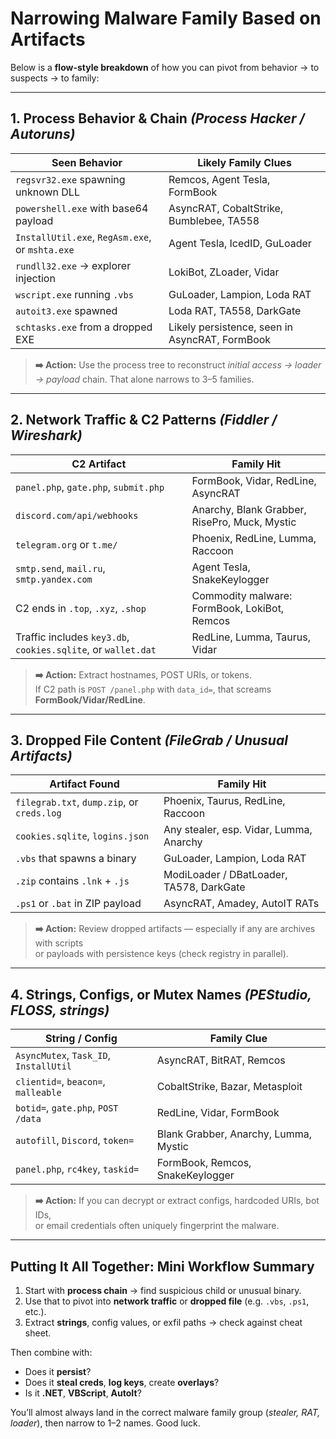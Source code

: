
# Narrowing Malware Family Based on Artifacts

Below is a **flow-style breakdown** of how you can pivot from behavior → to suspects → to family:

---

## 1. Process Behavior & Chain *(Process Hacker / Autoruns)*

| Seen Behavior                                 | Likely Family Clues                       |
|----------------------------------------------|-------------------------------------------|
| `regsvr32.exe` spawning unknown DLL          | Remcos, Agent Tesla, FormBook             |
| `powershell.exe` with base64 payload         | AsyncRAT, CobaltStrike, Bumblebee, TA558  |
| `InstallUtil.exe`, `RegAsm.exe`, or `mshta.exe` | Agent Tesla, IcedID, GuLoader           |
| `rundll32.exe` → explorer injection          | LokiBot, ZLoader, Vidar                   |
| `wscript.exe` running `.vbs`                 | GuLoader, Lampion, Loda RAT               |
| `autoit3.exe` spawned                        | Loda RAT, TA558, DarkGate                 |
| `schtasks.exe` from a dropped EXE            | Likely persistence, seen in AsyncRAT, FormBook |

> **➡️ Action:** Use the process tree to reconstruct *initial access → loader → payload* chain. That alone narrows to 3–5 families.

---

## 2. Network Traffic & C2 Patterns *(Fiddler / Wireshark)*

| C2 Artifact                                | Family Hit                                  |
|-------------------------------------------|---------------------------------------------|
| `panel.php`, `gate.php`, `submit.php`     | FormBook, Vidar, RedLine, AsyncRAT          |
| `discord.com/api/webhooks`                | Anarchy, Blank Grabber, RisePro, Muck, Mystic |
| `telegram.org` or `t.me/`                 | Phoenix, RedLine, Lumma, Raccoon            |
| `smtp.send`, `mail.ru`, `smtp.yandex.com` | Agent Tesla, SnakeKeylogger                 |
| C2 ends in `.top`, `.xyz`, `.shop`        | Commodity malware: FormBook, LokiBot, Remcos |
| Traffic includes `key3.db`, `cookies.sqlite`, or `wallet.dat` | RedLine, Lumma, Taurus, Vidar |

> **➡️ Action:** Extract hostnames, POST URIs, or tokens.  
> If C2 path is `POST /panel.php` with `data_id=`, that screams **FormBook/Vidar/RedLine**.

---

## 3. Dropped File Content *(FileGrab / Unusual Artifacts)*

| Artifact Found                          | Family Hit                                 |
|----------------------------------------|--------------------------------------------|
| `filegrab.txt`, `dump.zip`, or `creds.log` | Phoenix, Taurus, RedLine, Raccoon         |
| `cookies.sqlite`, `logins.json`        | Any stealer, esp. Vidar, Lumma, Anarchy    |
| `.vbs` that spawns a binary            | GuLoader, Lampion, Loda RAT                |
| `.zip` contains `.lnk` + `.js`         | ModiLoader / DBatLoader, TA578, DarkGate   |
| `.ps1` or `.bat` in ZIP payload        | AsyncRAT, Amadey, AutoIT RATs              |

> **➡️ Action:** Review dropped artifacts — especially if any are archives with scripts  
> or payloads with persistence keys (check registry in parallel).

---

## 4. Strings, Configs, or Mutex Names *(PEStudio, FLOSS, strings)*

| String / Config                        | Family Clue                                 |
|---------------------------------------|---------------------------------------------|
| `AsyncMutex`, `Task_ID`, `InstallUtil`| AsyncRAT, BitRAT, Remcos                     |
| `clientid=`, `beacon=`, `malleable`   | CobaltStrike, Bazar, Metasploit             |
| `botid=`, `gate.php`, `POST /data`    | RedLine, Vidar, FormBook                    |
| `autofill`, `Discord`, `token=`       | Blank Grabber, Anarchy, Lumma, Mystic       |
| `panel.php`, `rc4key`, `taskid=`      | FormBook, Remcos, SnakeKeylogger            |

> **➡️ Action:** If you can decrypt or extract configs, hardcoded URIs, bot IDs,  
> or email credentials often uniquely fingerprint the malware.

---

## Putting It All Together: Mini Workflow Summary

1. Start with **process chain** → find suspicious child or unusual binary.  
2. Use that to pivot into **network traffic** or **dropped file** (e.g. `.vbs`, `.ps1`, etc.).  
3. Extract **strings**, config values, or exfil paths → check against cheat sheet.

Then combine with:

- Does it **persist**?
- Does it **steal creds**, **log keys**, create **overlays**?
- Is it **.NET**, **VBScript**, **AutoIt**?

You’ll almost always land in the correct malware family group (*stealer, RAT, loader*), then narrow to 1–2 names. Good luck.
